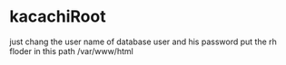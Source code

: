 # kacachiRoot

just chang the user name of database user and his password 
put the rh floder in this path /var/www/html
